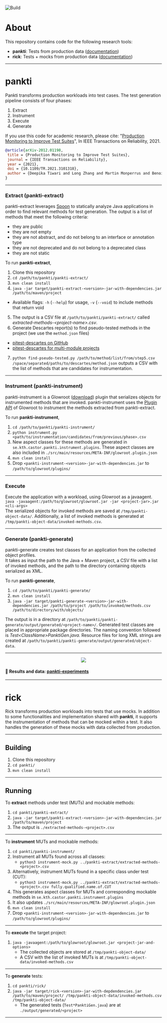 ![Build](https://github.com/castor-software/pankti//workflows/build-on-push/badge.svg)

# About

This repository contains code for the following research tools:
- **pankti**: Tests from production data ([documentation](#pankti))
- **rick**: Tests + mocks from production data ([documentation](#rick))

---

# pankti

Pankti transforms production workloads into test cases. The test generation pipeline consists of four phases:
1. Extract
2. Instrument
3. Execute
4. Generate

If you use this code for academic research, please cite: "[Production Monitoring to Improve Test Suites](http://arxiv.org/pdf/2012.01198)", In IEEE Transactions on Reliability, 2021. 

```bibtex
@article{arXiv-2012.01198,
 title = {Production Monitoring to Improve Test Suites},
 journal = {IEEE Transactions on Reliability},
 year = {2021},
 doi = {10.1109/TR.2021.3101318},
 author = {Deepika Tiwari and Long Zhang and Martin Monperrus and Benoit Baudry},
}
```

___

### Extract (pankti-extract)
pankti-extract leverages [Spoon](http://spoon.gforge.inria.fr/index.html) to statically analyze Java applications in order to find relevant methods for test generation.
The output is a list of methods that meet the following criteria: 
- they are public
- they are not empty
- they are not abstract, and do not belong to an interface or annotation type
- they are not deprecated and do not belong to a deprecated class
- they are not static

To run **pankti-extract**,

1. Clone this repository
2. `cd /path/to/pankti/pankti-extract/`
3. `mvn clean install`
4. `java -jar target/pankti-extract-<version>-jar-with-dependencies.jar /path/to/maven/project`
  - Available flags: `-h` (`--help`) for usage, `-v` (`--void`) to include methods that return void
5. The output is a CSV file at `/path/to/pankti/pankti-extract/` called _extracted-methods-\<project-name\>.csv_.
6. Generate Descartes report(s) to find pseudo-tested methods in the project (we use the `method.json` files)
  - [pitest-descartes on GitHub](https://github.com/STAMP-project/pitest-descartes)
  - [pitest-descartes for multi-module projects](https://github.com/STAMP-project/pitmp-maven-plugin)
7. `python find-pseudo-tested.py /path/to/method/list/from/step5.csv /space/separated/paths/to/descartes/method.json` outputs a CSV with the list of methods that are candidates for instrumentation.
___

### Instrument (pankti-instrument)
pankti-instrument is a Glowroot ([download](https://glowroot.org/)) plugin that serializes objects for instrumented methods that are invoked. pankti-instrument uses the [Plugin API](https://glowroot.org/instrumentation.html) of Glowroot to instrument the methods extracted from pankti-extract.  

To run **pankti-instrument**,
1. `cd /path/to/pankti/pankti-instrument/`
2. `python instrument.py <path/to/instrumentation/candidates/from/previous/phase>.csv`
3. New aspect classes for these methods are generated in `se.kth.castor.pankti.instrument.plugins`. These aspect classes are also included in `./src/main/resources/META-INF/glowroot.plugin.json`
4. `mvn clean install`
5. Drop `<pankti-instrument-<version>-jar-with-dependencies.jar` to `/path/to/glowroot/plugins/` 
___

### Execute
Execute the application with a workload, using Glowroot as a javaagent.\
`java -javaagent:/path/to/glowroot/glowroot.jar -jar <project-jar>.jar <cli-args>`\
The serialized objects for invoked methods are saved at `/tmp/pankti-object-data/`.
Additionally, a list of invoked methods is generated at `/tmp/pankti-object-data/invoked-methods.csv`. 
___

### Generate (pankti-generate)
pankti-generate creates test classes for an application from the collected object profiles.\
It takes as input the path to the Java + Maven project, a CSV file with a list of invoked methods, and the path to the directory containing objects serialized as XML.

To run **pankti-generate**,
1. `cd /path/to/pankti/pankti-generate/`
2. `mvn clean install`
3. `java -jar target/pankti-generate-<version>-jar-with-dependencies.jar /path/to/project /path/to/invoked/methods.csv /path/to/directory/with/objects/`

The output is in a directory at `/path/to/pankti/pankti-generate/output/generated/<project-name>/`. Generated test classes are placed in appropriate package directories. The naming convention followed is _Test\<ClassName\>PanktiGen.java_. Resource files for long XML strings are created at `/path/to/pankti/pankti-generate/output/generated/object-data`.
___

<p align="center">
  <img src="https://github.com/castor-software/pankti/blob/master/pankti-workflow.jpg">
</p>

#### :telescope: Results and data: [pankti-experiments](https://github.com/castor-software/pankti-experiments)
___

# rick

Rick transforms production workloads into tests that use mocks.
In addition to some functionalities and implementation shared with **pankti**,
it supports the instrumentation of methods that can be mocked within a test. It also handles the generation of these mocks with data collected from production.

---

## Building
1. Clone this repository
2. `cd pankti/`
3. `mvn clean install`
---
## Running

To **extract** methods under test (MUTs) and mockable methods:
1. `cd pankti/pankti-extract/`
2. `java -jar target/pankti-extract-<version>-jar-with-dependencies.jar /path/to/maven/project`
3. The output is `./extracted-methods-<project>.csv`

---

To **instrument** MUTs and mockable methods:
1. `cd pankti/pankti-instrument/`
2. Instrument all MUTs found across all classes:
    - `python3 instrument-mock.py ../pankti-extract/extracted-methods-<project>.csv`
3. Alternatively, instrument MUTs found in a specific class under test (CUT):
    - `python3 instrument-mock.py ../pankti-extract/extracted-methods-<project>.csv fully.qualified.name.of.CUT`
4. This generates aspect classes for MUTs and corresponding mockable methods in `se.kth.castor.pankti.instrument.plugins`
5. It also updates `./src/main/resources/META-INF/glowroot.plugin.json`
6. `mvn clean install`
7. Drop `<pankti-instrument-<version>-jar-with-dependencies.jar` to `/path/to/glowroot/plugins/`

---

To **execute** the target project:
1. `java -javaagent:/path/to/glowroot/glowroot.jar <project-jar-and-options>`
    - The collected objects are stored at `/tmp/pankti-object-data/`
    - A CSV with the list of invoked MUTs is at `/tmp/pankti-object-data/invoked-methods.csv`

---

To **generate** tests:
1. `cd pankti/rick/`
2. `java -jar target/rick-<version>-jar-with-depdendencies.jar /path/to/maven/project/ /tmp/pankti-object-data/invoked-methods.csv /tmp/pankti-object-data/`
    - The generated tests (`Test*PanktiGen.java`) are at `./output/generated/<project>`

---
